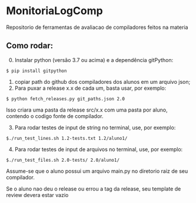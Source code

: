 # MonitoriaLogComp
Repositorio de ferramentas de avaliacao de compiladores feitos na materia

## Como rodar:

0. Instalar python (versão 3.7 ou acima) e a dependência gitPython:
```
$ pip install gitpython
```

1. copiar path do github dos compiladores dos alunos em um arquivo json;
2. Para puxar a release x.x de cada um, basta usar, por exemplo:
```
$ python fetch_releases.py git_paths.json 2.0
```

Isso criara uma pasta da release src/x.x com uma pasta por aluno, contendo o codigo fonte de compilador.

3. Para rodar testes de input de string no terminal, use, por exemplo:
```
$./run_test_lines.sh 1.2-tests.txt 1.2/aluno1/   
```

4. Para rodar testes de input de arquivos no terminal, use, por exemplo:
```
$./run_test_files.sh 2.0-tests/ 2.0/aluno1/   
```

Assume-se que o aluno possui um arquivo main.py no diretorio raiz de seu compilador. 

Se o aluno nao deu o release ou errou a tag da release, seu template de review devera estar vazio
